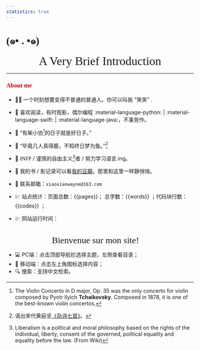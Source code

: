 ```yaml
---
statistics: true
---
```


# <font face = "KaiTi">(๑• . •๑)</font>

<!-- For full documentation visit [mkdocs.org](https://www.mkdocs.org). Nice to see you. This is xiao xiao! -->
<center><font face = "savoye LET" size = 6>A Very Brief Introduction</font></center>

-----

###  <font color = Crisma Face = "Palatino bold">About me</font>
<p></p>



- 🧑‍🎓 一个时刻想要变得不普通的普通人。你可以叫我 "笑笑" . 

- 📖 喜欢阅读，有时观影，偶尔编程 :material-language-python: | :material-language-swift: | :material-language-java:，不事劳作。

- 🎻 “有柴小协[^1]的日子就是好日子。”

- 💖 “毕竟几人真得鹿，不知终日梦为鱼。”[^2]

- 🧸 <font face = "American Typewriter" >INFP</font> / 谨慎的自由主义[^3]者 / 努力学习语言.ing。
  
- 📝 我的书 / 影记录可以看[我的豆瓣](https://www.douban.com/people/174239371/)。那里和这里一样静悄悄。

- 📮 联系邮箱：`xiaoxiaowayne@163.com `

- 💹 站点统计：页面总数：{{pages}}； 总字数：{{words}} ；代码块行数：{{codes}} ；

- 💹 网站运行时间：<span id="web-time"></span>


<br>


<center> <font face = "Apple chancery" size = 5>Bienvenue sur mon site! 🌼</font></center>

- 💻 PC端：点击顶部导航栏选择主题，左侧查看目录；
- 📱 移动端：点击左上角图标选择内容；
- 🔍 搜索：支持中文检索。


[^1]: The Violin Concerto in D major, Op. 35 was the only concerto for violin composed by Pyotr Ilyich __Tchaikovsky__. Composed in 1878, it is one of the best-known violin concertos.
[^2]: 语出宋代黄庭坚[《杂诗七首》](https://www.gushici.net/shici/102/102214.html)。
[^3]: Liberalism is a political and moral philosophy based on the rights of the individual, liberty, consent of the governed, political equality and equality before the law. (From Wiki)

<!-- :octicons-file-code-24: &nbsp; __{file.ext}__ -->

<!-- ## Commands

* `mkdocs new [dir-name]` - Create a new project.
* `mkdocs serve` - Start the live-reloading docs server.
* `mkdocs build` - Build the documentation site.
* `mkdocs -h` - Print help message and exit.

## Project layout

    mkdocs.yml    # The configuration file.
    docs/
        index.md  # The documentation homepage.
        about.md  # Some testing texts.
        ...       # Other markdown pages, images and other files. -->


<script>
function updateTime() {
    var date = new Date();
    var now = date.getTime();
    var startDate = new Date("2022/12/29 09:10:12");
    var start = startDate.getTime();
    var diff = now - start;
    var y, d, h, m;
    y = Math.floor(diff / (365 * 24 * 3600 * 1000));
    diff -= y * 365 * 24 * 3600 * 1000;
    d = Math.floor(diff / (24 * 3600 * 1000));
    h = Math.floor(diff / (3600 * 1000) % 24);
    m = Math.floor(diff / (60 * 1000) % 60);
    if (y == 0) {
        document.getElementById("web-time").innerHTML = d + "<span class=\"heti-spacing\"> </span>天<span class=\"heti-spacing\"> </span>" + h + "<span class=\"heti-spacing\"> </span>小时<span class=\"heti-spacing\"> </span>" + m + "<span class=\"heti-spacing\"> </span>分钟";
    } else {
        document.getElementById("web-time").innerHTML = y + "<span class=\"heti-spacing\"> </span>年<span class=\"heti-spacing\"> </span>" + d + "<span class=\"heti-spacing\"> </span>天<span class=\"heti-spacing\"> </span>" + h + "<span class=\"heti-spacing\"> </span>小时<span class=\"heti-spacing\"> </span>" + m + "<span class=\"heti-spacing\"> </span>分钟";
    }
    setTimeout(updateTime, 1000 * 60);
}
updateTime();
function toggle_statistics() {
    var statistics = document.getElementById("statistics");
    if (statistics.style.opacity == 0) {
        statistics.style.opacity = 1;
    } else {
        statistics.style.opacity = 0;
    }
}
</script>